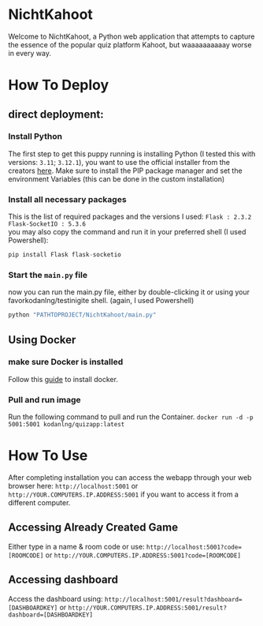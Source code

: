 # NichtKahoot
Welcome to NichtKahoot, a Python web application that attempts to capture the essence of the popular quiz platform Kahoot, but waaaaaaaaaay worse in every way.

# How To Deploy
## direct deployment:
### Install Python
The first step to get this puppy running is installing Python (I tested this with versions: `3.11`; `3.12.1`), you want to use the official installer from the creators [here](https://www.python.org/).
Make sure to install the PIP package manager and set the environment Variables (this can be done in the custom installation)

### Install all necessary packages
This is the list of required packages and the versions I used: `Flask : 2.3.2` `Flask-SocketIO : 5.3.6`<br>
you may also copy the command and run it in your preferred shell (I used Powershell):
```Python 
pip install Flask flask-socketio
```

### Start the `main.py` file
now you can run the main.py file, either by double-clicking it or using your favorkodanlng/testinigite shell. (again, I used Powershell)
```Powershell
python "PATHTOPROJECT/NichtKahoot/main.py"
```

## Using Docker
### make sure Docker is installed
Follow this [guide](https://docs.docker.com/get-docker/) to install docker.

### Pull and run image
Run the following command to pull and run the Container.
`docker run -d -p 5001:5001 kodanlng/quizapp:latest`

# How To Use
After completing installation you can access the webapp through your web browser here: `http://localhost:5001` or `http://YOUR.COMPUTERS.IP.ADDRESS:5001` if you want to access it from a different computer.

## Accessing Already Created Game
Either type in a name & room code 
or use: `http://localhost:5001?code=[ROOMCODE]` or `http://YOUR.COMPUTERS.IP.ADDRESS:5001?code=[ROOMCODE]`

## Accessing dashboard
Access the dashboard using: `http://localhost:5001/result?dashboard=[DASHBOARDKEY]` or `http://YOUR.COMPUTERS.IP.ADDRESS:5001/result?dashboard=[DASHBOARDKEY]`
